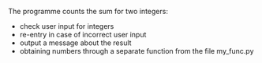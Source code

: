The programme counts the sum for two integers:

- check user input for integers
- re-entry in case of incorrect user input
- output a message about the result
- obtaining numbers through a separate function from the file my_func.py
